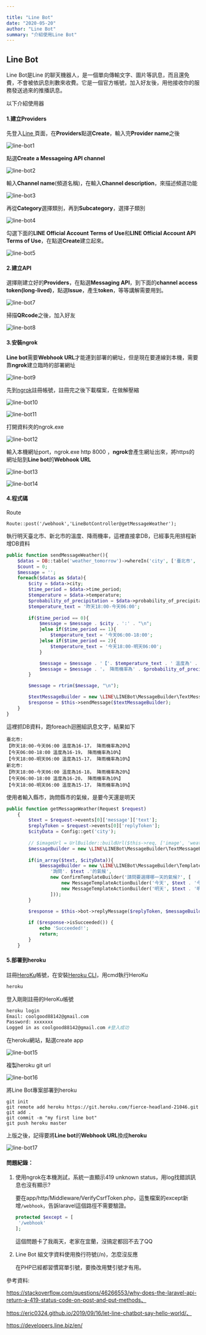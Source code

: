 ```yaml
---

title: "Line Bot"
date: "2020-05-20"
author: "Line Bot"
summary: "介紹使用Line Bot"
---
```


## Line Bot

Line Bot是Line 的聊天機器人，是一個單向傳輸文字、圖片等訊息，而且還免費，不會被依訊息則數來收費。它是一個官方帳號，加入好友後，用他接收你的服務發送過來的推播訊息。

以下介紹使用器



#### 1.建立Providers 

先登入[Line ](https://developers.line.biz/en/)頁面，在**Providers**點選**Create**，輸入完**Provider name**之後

![line-bot1](<https://raw.githubusercontent.com/coolgood88142/markdown_note/master/assets/images/line-bot1.png>)

點選**Create a Messageing API channel**

![line-bot2](<https://raw.githubusercontent.com/coolgood88142/markdown_note/master/assets/images/line-bot2.png>)

輸入**Channel name**(頻道名稱)，在輸入**Channel description**，來描述頻道功能

![line-bot3](<https://raw.githubusercontent.com/coolgood88142/markdown_note/master/assets/images/line-bot3.png>)

再從**Category**選擇類別，再到**Subcategory**，選擇子類別

![line-bot4](<https://raw.githubusercontent.com/coolgood88142/markdown_note/master/assets/images/line-bot4.png>)

勾選下面的**LINE Official Account Terms of Use**和**LINE Official Account API Terms of Use**，在點選**Create**建立起來。

![line-bot5](<https://raw.githubusercontent.com/coolgood88142/markdown_note/master/assets/images/line-bot5.png>)

#### 2.建立API

選擇剛建立好的**Providers**，在點選**Messaging API**，到下面的**channel access token(long-lived)**，點選**lssue**，產生**token**，等等講解需要用到。

![line-bot7](<https://raw.githubusercontent.com/coolgood88142/markdown_note/master/assets/images/line-bot7.png>)

掃描**QRcode**之後，加入好友

![line-bot8](<https://raw.githubusercontent.com/coolgood88142/markdown_note/master/assets/images/line-bot8.png>)

#### 3.安裝ngrok

**Line bot**需要**Webhook URL**才能連到部署的網址，但是現在要連線到本機，需要靠**ngrok**建立臨時的部署網址

![line-bot9](<https://raw.githubusercontent.com/coolgood88142/markdown_note/master/assets/images/line-bot9.png>)

先到[ngrok](https://dashboard.ngrok.com/login)註冊帳號，註冊完之後下載檔案，在做解壓縮

![line-bot10](<https://raw.githubusercontent.com/coolgood88142/markdown_note/master/assets/images/line-bot10.png>)

![line-bot11](<https://raw.githubusercontent.com/coolgood88142/markdown_note/master/assets/images/line-bot11.png>)

打開資料夾的ngrok.exe

![line-bot12](<https://raw.githubusercontent.com/coolgood88142/markdown_note/master/assets/images/line-bot12.png>)

輸入本機網址port，ngrok.exe http 8000 ，**ngrok**會產生網址出來，將https的網址貼到**Line bot**的**Webhook URL**

![line-bot13](<https://raw.githubusercontent.com/coolgood88142/markdown_note/master/assets/images/line-bot13.png>)

![line-bot14](<https://raw.githubusercontent.com/coolgood88142/markdown_note/master/assets/images/line-bot14.png>)

#### 4.程式碼

Route

```
Route::post('/webhook','LineBotController@getMessageWeather');
```

執行明天臺北市、新北市的溫度、降雨機率，這裡直接拿DB，已經事先用排程新增DB資料

```php
public function sendMessageWeather(){
    $datas = DB::table('weather_tomorrow')->whereIn('city', ['臺北市', '新北市'])->get();
    $count = 0;
    $message = '';
    foreach($datas as $data){
        $city = $data->city;
        $time_period = $data->time_period;
        $temperature = $data->temperature;
        $probability_of_precipitation = $data->probability_of_precipitation;
        $temperature_text = '昨天18:00-今天06:00';
            
        if($time_period == 0){
            $message = $message . $city . ':' . "\n";
            }else if($time_period == 1){
                $temperature_text = '今天06:00-18:00';
            }else if($time_period == 2){
                $temperature_text = '今天18:00-明天06:00';
            }

            $message = $message . '【'. $temperature_text . ' 溫度為' . $temperature;
            $message = $message . '， 降雨機率為' . $probability_of_precipitation . '%】' . "\n";
        }

        $message = rtrim($message, "\n");

        $textMessageBuilder = new \LINE\LINEBot\MessageBuilder\TextMessageBuilder($message);
        $response = $this->sendMessage($textMessageBuilder);
	}
}
```

這裡抓DB資料，跑foreach迴圈組訊息文字，結果如下

```
臺北市:
【昨天18:00-今天06:00 溫度為16-17， 降雨機率為20%】
【今天06:00-18:00 溫度為16-19， 降雨機率為10%】
【今天18:00-明天06:00 溫度為15-17， 降雨機率為10%】
新北市:
【昨天18:00-今天06:00 溫度為16-18， 降雨機率為20%】
【今天06:00-18:00 溫度為16-20， 降雨機率為10%】
【今天18:00-明天06:00 溫度為15-17， 降雨機率為10%】
```

使用者輸入縣市，詢問縣市的氣候，是要今天還是明天

```php
public function getMessageWeather(Request $request)
    {
        $text = $request->events[0]['message']['text'];
        $replyToken = $request->events[0]['replyToken'];
        $cityData = Config::get('city');
        
        // $imageUrl = UrlBuilder::buildUrl($this->req, ['image', 'weather.jpg']);
        $messageBuilder = new \LINE\LINEBot\MessageBuilder\TextMessageBuilder('請輸入正確的縣市名稱');
        
        if(in_array($text, $cityData)){
            $messageBuilder = new \LINE\LINEBot\MessageBuilder\TemplateMessageBuilder(
                '詢問'. $text .'的氣候',
                new ConfirmTemplateBuilder('請問要選擇哪一天的氣候?', [
                    new MessageTemplateActionBuilder('今天', $text . '今天氣候'),
                    new MessageTemplateActionBuilder('明天', $text . '明天氣候'),
                ]));
        }
        
        $response = $this->bot->replyMessage($replyToken, $messageBuilder);

        if ($response->isSucceeded()) {
            echo 'Succeeded!';
            return;
        }
    }
```





#### 5.部署到heroku

註冊[HeroKu](<https://id.heroku.com/login>)帳號，在安裝[Heroku CLI](https://devcenter.heroku.com/articles/heroku-cli#windows)，用cmd執行HeroKu

```bash
heroku
```

登入剛剛註冊的HeroKu帳號

```bash
heroku login
Email: coolgood88142@gmail.com
Password: xxxxxxx
Logged in as coolgood88142@gmail.com #登入成功
```

在heroku網站，點選create app

![line-bot15](<https://raw.githubusercontent.com/coolgood88142/markdown_note/master/assets/images/line-bot15.png>)

複製heroku git url

![line-bot16](<https://raw.githubusercontent.com/coolgood88142/markdown_note/master/assets/images/line-bot16.png>)

將Line Bot專案部署到heroku

```
git init
git remote add heroku https://git.heroku.com/fierce-headland-21046.git
git add .
git commit -m "my first line bot"
git push heroku master
```

上版之後，記得要將**Line bot**的**Webhook URL**換成**heroku**

![line-bot17](<https://raw.githubusercontent.com/coolgood88142/markdown_note/master/assets/images/line-bot17.png>)

#### 問題紀錄：

1. 使用ngrok在本機測試，系統一直顯示419 unknown status，用log找錯誤訊息也沒有顯示?

   要在app/http/Middleware/VerifyCsrfToken.php，這隻檔案的except新增`/webhook`，告訴laravel這個路徑不需要驗證。

   ```php
   protected $except = [
   	'/webhook'
   ];
   ```

   這個問題卡了我兩天，老家在宜蘭，沒搞定都回不去了QQ

2. Line Bot 組文字資料使用換行符號(/n)，怎麼沒反應

   在PHP已經都習慣寫單引號，要換改用雙引號才有用。

參考資料:

https://stackoverflow.com/questions/46266553/why-does-the-laravel-api-return-a-419-status-code-on-post-and-put-methods、

https://eric0324.github.io/2019/09/16/let-line-chatbot-say-hello-world/、

https://developers.line.biz/en/




